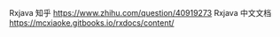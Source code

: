 Rxjava 知乎 https://www.zhihu.com/question/40919273
Rxjava 中文文档 https://mcxiaoke.gitbooks.io/rxdocs/content/

